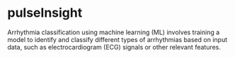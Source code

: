 # pulseInsight
Arrhythmia classification using machine learning (ML) involves training a model to identify 
and classify different types of arrhythmias based on input data,
such as electrocardiogram (ECG) signals or other relevant features.
